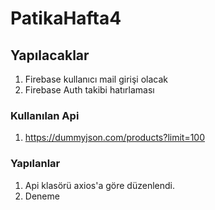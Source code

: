 # PatikaHafta4
## Yapılacaklar
1. Firebase kullanıcı mail girişi olacak
2. Firebase Auth takibi hatırlaması

### Kullanılan Api
1. https://dummyjson.com/products?limit=100 

### Yapılanlar
1. Api klasörü axios'a göre düzenlendi.
2. Deneme